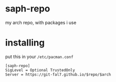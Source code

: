 # saph-repo
my arch repo, with packages i use
# installing
put this in your ``/etc/pacman.conf``
```
[saph-repo]
SigLevel = Optional TrustedOnly
Server = https://git-fal7.github.io/$repo/$arch
```
